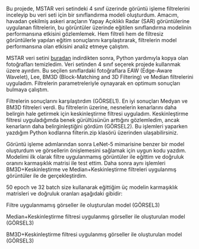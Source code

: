 Bu projede, MSTAR veri setindeki 4 sınıf üzerinde görüntü işleme filtrelerini inceleyip bu veri seti için bir sınıflandırma modeli oluşturdum. Amacım, havadan çekilmiş askeri araçların Yapay Açıklıklı Radar (SAR) görüntülerine uygulanan filtrelerin, bu görüntüler üzerinde eğitilen sınıflandırma modelinin performansına etkisini gözlemlemek. Hem filtreli hem de filtresiz görüntülerle yapılan eğitim sonuçlarını karşılaştırarak, filtrelerin model performansına olan etkisini analiz etmeye çalıştım.

MSTAR veri setini [buradan](https://www.kaggle.com/datasets/atreyamajumdar/mstar-dataset-8-classes) indirdikten sonra, Python yardımıyla kopya olan fotoğrafları temizledim. Veri setinden 4 sınıf seçerek projede kullanmak üzere ayırdım. Bu seçilen sınıflardaki fotoğraflara EAW (Edge-Aware Wavelet), Lee, BM3D (Block-Matching and 3D Filtering) ve Median filtrelerini uyguladım. Filtrelerin parametreleriyle oynayarak en optimum sonuçları bulmaya çalıştım.

Filtrelerin sonuçlarını karşılaştırdım (GÖRSEL1). En iyi sonuçları Medyan ve BM3D filtreleri verdi. Bu filtrelerin üzerine, nesnelerin kenarlarını daha belirgin hale getirmek için keskinleştirme filtresi uyguladım. Keskinleştirme filtresi uyguladığımda benek gürültüsünün arttığını gözlemledim, ancak kenarların daha belirginleştiğini gördüm (GÖRSEL2). Bu işlemleri yaparken yazdığım Python kodlarına filterin.zip klasörü üzerinden ulaşabilirsiniz.

Görüntü işleme adımlarından sonra LeNet-5 mimarisine benzer bir model oluşturdum ve görsellerin önişlemesini sağlamak için uygun kodu yazdım. Modelimi ilk olarak filtre uygulanmamış görüntüler ile eğittim ve doğruluk oranını karmaşıklık matrisi ile test ettim. Daha sonra aynı işlemleri BM3D+Keskinleştirme ve Median+Keskinleştirme filtreleri uygulanmış görüntüler ile de gerçekleştirdim.

50 epoch ve 32 batch size kullanarak eğittiğim üç modelin karmaşıklık matrisleri ve doğruluk oranları aşağıdaki gibidir:

   Filtre uygulanmamış görseller ile oluşturulan model
   (GÖRSEL3)

   Median+Keskinleştirme filtresi uygulanmış görseller ile oluşturulan model
   (GÖRSEL3)

   BM3D+Keskinleştirme filtresi uygulanmış görseller ile oluşturulan model
   (GÖRSEL3)
